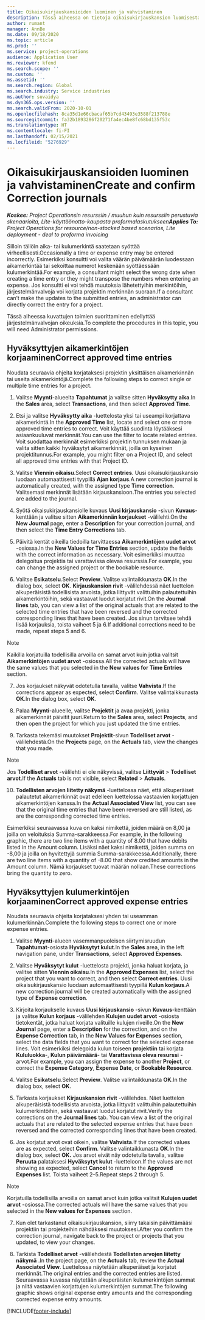 ```yaml
---
title: Oikaisukirjauskansioiden luominen ja vahvistaminen
description: Tässä aiheessa on tietoja oikaisukirjauskansion luomisesta ja vahvistamisesta.
author: rumant
manager: AnnBe
ms.date: 09/18/2020
ms.topic: article
ms.prod: ''
ms.service: project-operations
audience: Application User
ms.reviewer: kfend
ms.search.scope: ''
ms.custom: ''
ms.assetid: ''
ms.search.region: Global
ms.search.industry: Service industries
ms.author: suvaidya
ms.dyn365.ops.version: ''
ms.search.validFrom: 2020-10-01
ms.openlocfilehash: 8ca35d1e66cbacaf65b7cd43493e3588f213788e
ms.sourcegitcommit: fa32b1893286f20271fa4ec4be8fc68bd135f53c
ms.translationtype: HT
ms.contentlocale: fi-FI
ms.lasthandoff: 02/15/2021
ms.locfileid: "5276929"
---
```

# <a name="create-and-confirm-correction-journals"></a><span data-ttu-id="010dc-103">Oikaisukirjauskansioiden luominen ja vahvistaminen</span><span class="sxs-lookup"><span data-stu-id="010dc-103">Create and confirm Correction journals</span></span>

<span data-ttu-id="010dc-104">_**Koskee:** Project Operationsin resurssiin / muuhun kuin resurssiin perustuvia skenaarioita, Lite-käyttöönotto-kaupasta proformalaskutukseen_</span><span class="sxs-lookup"><span data-stu-id="010dc-104">_**Applies To:** Project Operations for resource/non-stocked based scenarios, Lite deployment - deal to proforma invoicing_</span></span>

<span data-ttu-id="010dc-105">Silloin tällöin aika- tai kulumerkintä saatetaan syöttää virheellisesti.</span><span class="sxs-lookup"><span data-stu-id="010dc-105">Occasionally a time or expense entry may be entered incorrectly.</span></span> <span data-ttu-id="010dc-106">Esimerkiksi konsultti voi valita väärän päivämäärän luodessaan aikamerkintää tai sekoittaa numerot keskenään syöttäessään kulumerkintää.</span><span class="sxs-lookup"><span data-stu-id="010dc-106">For example, a consultant might select the wrong date when creating a time entry or they might transpose the numbers when entering an expense.</span></span> <span data-ttu-id="010dc-107">Jos konsultti ei voi tehdä muutoksia lähetettyihin merkintöihin, järjestelmänvalvoja voi korjata projektin merkinnän suoraan.</span><span class="sxs-lookup"><span data-stu-id="010dc-107">If a consultant can’t make the updates to the submitted entries, an administrator can directly correct the entry for a project.</span></span>

<span data-ttu-id="010dc-108">Tässä aiheessa kuvattujen toimien suorittaminen edellyttää järjestelmänvalvojan oikeuksia.</span><span class="sxs-lookup"><span data-stu-id="010dc-108">To complete the procedures in this topic, you will need Administrator permissions.</span></span>

## <a name="correct-approved-time-entries"></a><span data-ttu-id="010dc-109">Hyväksyttyjen aikamerkintöjen korjaaminen</span><span class="sxs-lookup"><span data-stu-id="010dc-109">Correct approved time entries</span></span>     

<span data-ttu-id="010dc-110">Noudata seuraavia ohjeita korjataksesi projektin yksittäisen aikamerkinnän tai useita aikamerkintöjä.</span><span class="sxs-lookup"><span data-stu-id="010dc-110">Complete the following steps to correct single or multiple time entries for a project.</span></span>

1. <span data-ttu-id="010dc-111">Valitse **Myynti**-alueelta **Tapahtumat** ja valitse sitten **Hyväksytty aika**.</span><span class="sxs-lookup"><span data-stu-id="010dc-111">In the **Sales** area, select **Transactions**, and then select **Approved Time**.</span></span> 

2. <span data-ttu-id="010dc-112">Etsi ja valitse **Hyväksytty aika** -luettelosta yksi tai useampi korjattava aikamerkintä.</span><span class="sxs-lookup"><span data-stu-id="010dc-112">In the **Approved Time** list, locate and select one or more approved time entries to correct.</span></span> <span data-ttu-id="010dc-113">Voit käyttää suodinta löytääksesi asiaankuuluvat merkinnät.</span><span class="sxs-lookup"><span data-stu-id="010dc-113">You can use the filter to locate related entries.</span></span> <span data-ttu-id="010dc-114">Voit suodattaa merkinnät esimerkiksi projektin tunnuksen mukaan ja valita sitten kaikki hyväksytyt aikamerkinnät, joilla on kyseinen projektitunnus.</span><span class="sxs-lookup"><span data-stu-id="010dc-114">For example, you might filter on a Project ID, and select all approved time entries with that Project ID.</span></span>

3. <span data-ttu-id="010dc-115">Valitse **Viennin oikaisu**.</span><span class="sxs-lookup"><span data-stu-id="010dc-115">Select **Correct entries**.</span></span> <span data-ttu-id="010dc-116">Uusi oikaisukirjauskansio luodaan automaattisesti tyypillä **Ajan korjaus**.</span><span class="sxs-lookup"><span data-stu-id="010dc-116">A new correction journal is automatically created, with the assigned type **Time correction**.</span></span> <span data-ttu-id="010dc-117">Valitsemasi merkinnät lisätään kirjauskansioon.</span><span class="sxs-lookup"><span data-stu-id="010dc-117">The entries you selected are added to the journal.</span></span> 

4. <span data-ttu-id="010dc-118">Syötä oikaisukirjauskansiolle kuvaus **Uusi kirjauskansio** -sivun **Kuvaus**-kenttään ja valitse sitten **Aikamerkinnän korjaukset** -välilehti.</span><span class="sxs-lookup"><span data-stu-id="010dc-118">On the **New Journal** page, enter a **Description** for your correction journal, and then select the **Time Entry Corrections** tab.</span></span>  

5. <span data-ttu-id="010dc-119">Päivitä kentät oikeilla tiedoilla tarvittaessa **Aikamerkintöjen uudet arvot** -osiossa.</span><span class="sxs-lookup"><span data-stu-id="010dc-119">In the **New Values for Time Entries** section, update the fields with the correct information as necessary.</span></span> <span data-ttu-id="010dc-120">Voit esimerkiksi muuttaa delegoitua projektia tai varattavissa olevaa resurssia.</span><span class="sxs-lookup"><span data-stu-id="010dc-120">For example, you can change the assigned project or the bookable resource.</span></span>

6. <span data-ttu-id="010dc-121">Valitse **Esikatselu**.</span><span class="sxs-lookup"><span data-stu-id="010dc-121">Select **Preview**.</span></span> <span data-ttu-id="010dc-122">Valitse valintaikkunasta **OK**.</span><span class="sxs-lookup"><span data-stu-id="010dc-122">In the dialog box, select **OK**.</span></span> <span data-ttu-id="010dc-123">**Kirjauskansion rivit** -välilehdessä näet luettelon alkuperäisistä todellisista arvoista, jotka liittyvät valittuihin palautettuihin aikamerkintöihin, sekä vastaavat luodut korjatut rivit.</span><span class="sxs-lookup"><span data-stu-id="010dc-123">On the **Journal lines** tab, you can view a list of the original actuals that are related to the selected time entries that have been reversed and the corrected corresponding lines that have been created.</span></span> <span data-ttu-id="010dc-124">Jos sinun tarvitsee tehdä lisää korjauksia, toista vaiheet 5 ja 6.</span><span class="sxs-lookup"><span data-stu-id="010dc-124">If additional corrections need to be made, repeat steps 5 and 6.</span></span> 

> [!NOTE]
> <span data-ttu-id="010dc-125">Kaikilla korjatuilla todellisilla arvoilla on samat arvot kuin jotka valitsit **Aikamerkintöjen uudet arvot** -osiossa.</span><span class="sxs-lookup"><span data-stu-id="010dc-125">All the corrected actuals will have the same values that you selected in the **New values for Time Entries** section.</span></span>

7. <span data-ttu-id="010dc-126">Jos korjaukset näkyvät odotetulla tavalla, valitse **Vahvista**.</span><span class="sxs-lookup"><span data-stu-id="010dc-126">If the corrections appear as expected, select **Confirm**.</span></span> <span data-ttu-id="010dc-127">Valitse valintaikkunasta **OK**.</span><span class="sxs-lookup"><span data-stu-id="010dc-127">In the dialog box, select **OK**.</span></span>

8. <span data-ttu-id="010dc-128">Palaa **Myynti**-alueelle, valitse **Projektit** ja avaa projekti, jonka aikamerkinnät päivitit juuri.</span><span class="sxs-lookup"><span data-stu-id="010dc-128">Return to the **Sales** area, select **Projects**, and then open the project for which you just updated the time entries.</span></span> 

9. <span data-ttu-id="010dc-129">Tarkasta tekemäsi muutokset **Projektit**-sivun **Todelliset arvot** -välilehdestä.</span><span class="sxs-lookup"><span data-stu-id="010dc-129">On the **Projects** page, on the **Actuals** tab, view the changes that you made.</span></span> 

> [!NOTE]
> <span data-ttu-id="010dc-130">Jos **Todelliset arvot** -välilehti ei ole näkyvissä, valitse **Liittyvät** > **Todelliset arvot**.</span><span class="sxs-lookup"><span data-stu-id="010dc-130">If the **Actuals** tab is not visible, select **Related** > **Actuals**.</span></span>  

10. <span data-ttu-id="010dc-131">**Todellisten arvojen liitetty näkymä** -luettelossa näet, että alkuperäiset palautetut aikamerkinnät ovat edelleen luettelossa vastaavien korjattujen aikamerkintöjen kanssa.</span><span class="sxs-lookup"><span data-stu-id="010dc-131">In the **Actual Associated View** list, you can see that the original time entries that have been reversed are still listed, as are the corresponding corrected time entries.</span></span> 

<span data-ttu-id="010dc-132">Esimerkiksi seuraavassa kuva on kaksi nimikettä, joiden määrä on 8,00 ja joilla on veloituksia Summa-sarakkeessa.</span><span class="sxs-lookup"><span data-stu-id="010dc-132">For example, in the following graphic, there are two line items with a quantity of 8.00 that have debits listed in the Amount column.</span></span> <span data-ttu-id="010dc-133">Lisäksi näet kaksi nimikettä, joiden summa on -8,00 ja joilla on hyvitettyjä summia Summa-sarakkeessa.</span><span class="sxs-lookup"><span data-stu-id="010dc-133">Additionally, there are two line items with a quantity of -8.00 that show credited amounts in the Amount column.</span></span> <span data-ttu-id="010dc-134">Nämä korjaukset tuovat määrän nollaan.</span><span class="sxs-lookup"><span data-stu-id="010dc-134">These corrections bring the quantity to zero.</span></span>

 
## <a name="correct-approved-expense-entries"></a><span data-ttu-id="010dc-135">Hyväksyttyjen kulumerkintöjen korjaaminen</span><span class="sxs-lookup"><span data-stu-id="010dc-135">Correct approved expense entries</span></span>

<span data-ttu-id="010dc-136">Noudata seuraavia ohjeita korjataksesi yhden tai useamman kulumerkinnän.</span><span class="sxs-lookup"><span data-stu-id="010dc-136">Complete the following steps to correct one or more expense entries.</span></span> 

1. <span data-ttu-id="010dc-137">Valitse **Myynti**-alueen vasemmanpuoleisen siirtymisruudun **Tapahtumat**-osiosta **Hyväksytyt kulut**.</span><span class="sxs-lookup"><span data-stu-id="010dc-137">In the **Sales** area, in the left navigation pane, under **Transactions**, select **Approved Expenses**.</span></span>

2. <span data-ttu-id="010dc-138">Valitse **Hyväksytyt kulut** -luettelosta projekti, jonka haluat korjata, ja valitse sitten **Viennin oikaisu**.</span><span class="sxs-lookup"><span data-stu-id="010dc-138">In the **Approved Expenses** list, select the project that you want to correct, and then select **Correct entries**.</span></span> <span data-ttu-id="010dc-139">Uusi oikaisukirjauskansio luodaan automaattisesti tyypillä **Kulun korjaus**.</span><span class="sxs-lookup"><span data-stu-id="010dc-139">A new correction journal will be created automatically with the assigned type of **Expense correction**.</span></span> 

3. <span data-ttu-id="010dc-140">Kirjoita korjaukselle kuvaus **Uusi kirjauskansio** -sivun **Kuvaus**-kenttään ja valitse **Kulun korjaus** -välilehden **Kulujen uudet arvot** -osiosta tietokentät, jotka haluat korjata valituille kulujen riveille.</span><span class="sxs-lookup"><span data-stu-id="010dc-140">On the **New Journal** page, enter a **Description** for the correction, and on the **Expense Correction** tab, in the **New Values for Expenses** section, select the data fields that you want to correct for the selected expense lines.</span></span> <span data-ttu-id="010dc-141">Voit esimerkiksi delegoida kulun toiseen **projektiin** tai korjata **Kululuokka**-, **Kulun päivämäärä**- tai **Varattavissa oleva resurssi** -arvot.</span><span class="sxs-lookup"><span data-stu-id="010dc-141">For example, you can assign the expense to another **Project**, or correct the **Expense Category**, **Expense Date**, or **Bookable Resource**.</span></span>

4. <span data-ttu-id="010dc-142">Valitse **Esikatselu**.</span><span class="sxs-lookup"><span data-stu-id="010dc-142">Select **Preview**.</span></span> <span data-ttu-id="010dc-143">Valitse valintaikkunasta **OK**.</span><span class="sxs-lookup"><span data-stu-id="010dc-143">In the dialog box, select **OK**.</span></span> 

5. <span data-ttu-id="010dc-144">Tarkasta korjaukset **Kirjauskansion rivit** -välilehdes. Näet luettelon alkuperäisistä todellisista arvoista, jotka liittyvät valittuihin palautettuihin kulumerkintöihin, sekä vastaavat luodut korjatut rivit.</span><span class="sxs-lookup"><span data-stu-id="010dc-144">Verify the corrections on the **Journal lines** tab. You can view a list of the original actuals that are related to the selected expense entries that have been reversed and the corrected corresponding lines that have been created.</span></span>

6. <span data-ttu-id="010dc-145">Jos korjatut arvot ovat oikein, valitse **Vahvista**.</span><span class="sxs-lookup"><span data-stu-id="010dc-145">If the corrected values are as expected, select **Confirm**.</span></span> <span data-ttu-id="010dc-146">Valitse valintaikkunasta **OK**.</span><span class="sxs-lookup"><span data-stu-id="010dc-146">In the dialog box, select **OK.**</span></span> <span data-ttu-id="010dc-147">Jos arvot eivät näy odotetulla tavalla, valitse **Peruuta** palataksesi **Hyväksytyt kulut** -luetteloon.</span><span class="sxs-lookup"><span data-stu-id="010dc-147">If the values are not showing as expected, select **Cancel** to return to the **Approved Expenses** list.</span></span> <span data-ttu-id="010dc-148">Toista vaiheet 2–5.</span><span class="sxs-lookup"><span data-stu-id="010dc-148">Repeat steps 2 through 5.</span></span> 

> [!NOTE]
> <span data-ttu-id="010dc-149">Korjatuilla todellisilla arvoilla on samat arvot kuin jotka valitsit **Kulujen uudet arvot** -osiossa.</span><span class="sxs-lookup"><span data-stu-id="010dc-149">The corrected actuals will have the same values that you selected in the **New values for Expenses** section.</span></span>

7. <span data-ttu-id="010dc-150">Kun olet tarkastanut oikaisukirjauskansion, siirry takaisin päivittämääsi projektiin tai projekteihin nähdäksesi muutoksesi.</span><span class="sxs-lookup"><span data-stu-id="010dc-150">After you confirm the correction journal, navigate back to the project or projects that you updated, to view your changes.</span></span>  

8. <span data-ttu-id="010dc-151">Tarkista **Todelliset arvot** -välilehdestä **Todellisten arvojen liitetty näkymä** .</span><span class="sxs-lookup"><span data-stu-id="010dc-151">In the project page, on the **Actuals** tab, review the **Actual Associated View**.</span></span> <span data-ttu-id="010dc-152">Luettelossa näytetään alkuperäiset ja korjatut merkinnät.</span><span class="sxs-lookup"><span data-stu-id="010dc-152">The original entries and the corrected entries are listed.</span></span> <span data-ttu-id="010dc-153">Seuraavassa kuvassa näytetään alkuperäisten kulumerkintöjen summat ja niitä vastaavien korjattujen kulumerkintöjen summat.</span><span class="sxs-lookup"><span data-stu-id="010dc-153">The following graphic shows original expense entry amounts and the corresponding corrected expense entry amounts.</span></span> 




[!INCLUDE[footer-include](../includes/footer-banner.md)]